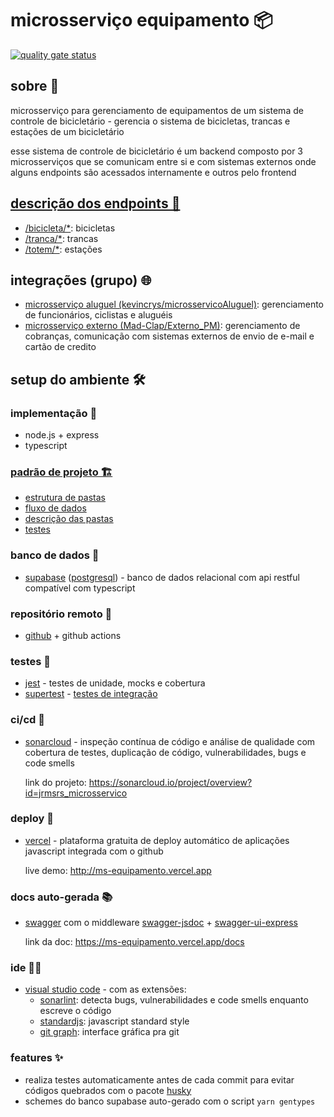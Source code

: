 # microsserviço equipamento 📦

[![quality gate status](https://sonarcloud.io/api/project_badges/measure?project=jrmsrs_microsservico&metric=alert_status)](https://sonarcloud.io/summary/new_code?id=jrmsrs_microsservico)

## sobre 📖

microsserviço para gerenciamento de equipamentos de um sistema de controle de bicicletário - gerencia o sistema de bicicletas, trancas e estações de um bicicletário

esse sistema de controle de bicicletário é um backend composto por 3 microsserviços que se comunicam entre si e com sistemas externos onde alguns endpoints são acessados internamente e outros pelo frontend

## [descrição dos endpoints 📡](/src/routes/README.md#descrição-dos-endpoints-📡)

- [/bicicleta/*](/src/routes/README.md#bicicleta-🚲): bicicletas
- [/tranca/*](/src/routes/README.md#tranca-🔒): trancas
- [/totem/*](/src/routes/README.md#totem-🏬): estações

## integrações (grupo) 🌐

- [microsserviço aluguel (kevincrys/microsservicoAluguel)](https://github.com/kevincrys/microsservicoAluguel): gerenciamento de funcionários, ciclistas e aluguéis
- [microsserviço externo (Mad-Clap/Externo_PM)](https://github.com/Mad-Clap/Externo_PM): gerenciamento de cobranças, comunicação com sistemas externos de envio de e-mail e cartão de credito

## setup do ambiente 🛠

### implementação 📝

- node.js + express
- typescript

### [padrão de projeto 🏗](/src/README.md)
- [estrutura de pastas](/src/README.md#estrutura-de-pastas-🗄️)
- [fluxo de dados](/src/README.md#fluxo-de-dados-📊)
- [descrição das pastas](/src/README.md#descrição-das-pastas-📁)
- [testes](/src/README.md#testes-🧪)

### banco de dados 💾

- [supabase](https://supabase.io/) ([postgresql](https://www.postgresql.org/)) - banco de dados relacional com api restful compatível com typescript

### repositório remoto 📡

- [github](http://github.com/jrmsrs/microsservico) + github actions

### testes 🧪

- [jest](https://jestjs.io/) - testes de unidade, mocks e cobertura
- [supertest](https://github.com/ladjs/supertest) - [testes de integração](/src/routes/)

### ci/cd 🚧

- [sonarcloud](https://sonarcloud.io/) - inspeção contínua de código e análise de qualidade com cobertura de testes, duplicação de código, vulnerabilidades, bugs e code smells
  
  link do projeto: https://sonarcloud.io/project/overview?id=jrmsrs_microsservico

### deploy 🚀

- [vercel](https://vercel.com/) - plataforma gratuita de deploy automático de aplicações javascript integrada com o github
  
  live demo: http://ms-equipamento.vercel.app

### docs auto-gerada 📚

- [swagger](https://swagger.io/) com o middleware [swagger-jsdoc](https://github.com/Surnet/swagger-jsdoc) + [swagger-ui-express](https://github.com/scottie1984/swagger-ui-express)
  
  link da doc: https://ms-equipamento.vercel.app/docs

### ide 👨‍💻

- [visual studio code](https://code.visualstudio.com/) - com as extensões:
  - [sonarlint](https://marketplace.visualstudio.com/items?itemName=SonarSource.sonarlint-vscode): detecta bugs, vulnerabilidades e code smells enquanto escreve o código
  - [standardjs](https://marketplace.visualstudio.com/items?itemName=chenxsan.vscode-standardjs): javascript standard style
  - [git graph](https://marketplace.visualstudio.com/items?itemName=mhutchie.git-graph): interface gráfica pra git

### features ✨

- realiza testes automaticamente antes de cada commit para evitar códigos quebrados com o pacote [husky](https://github.com/typicode/husky)
- schemes do banco supabase auto-gerado com o script `yarn gentypes`
